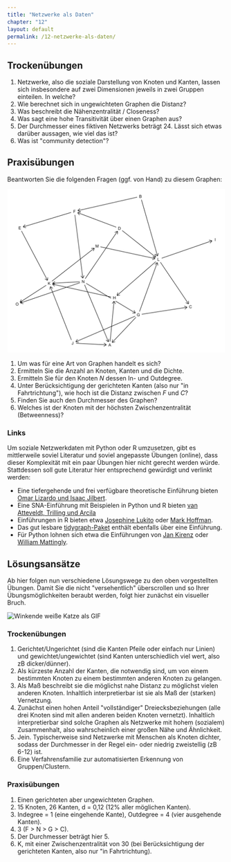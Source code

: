```yaml
---
title: "Netzwerke als Daten"
chapter: "12"
layout: default
permalink: /12-netzwerke-als-daten/
---
```


## Trockenübungen

1. Netzwerke, also die soziale Darstellung von Knoten und Kanten, lassen sich insbesondere auf zwei Dimensionen jeweils in zwei Gruppen einteilen. In welche?
1. Wie berechnet sich in ungewichteten Graphen die Distanz?
1. Was beschreibt die Nähenzentralität / Closeness?
1. Was sagt eine hohe Transitivität über einen Graphen aus?
1. Der Durchmesser eines fiktiven Netzwerks beträgt 24. Lässt sich etwas darüber aussagen, wie viel das ist?
1. Was ist "community detection"?

## Praxisübungen

Beantworten Sie die folgenden Fragen (ggf. von Hand) zu diesem Graphen:

![beispielhaftes Netzwerk](netzwerk.png)

1. Um was für eine Art von Graphen handelt es sich?
1. Ermitteln Sie die Anzahl an Knoten, Kanten und die Dichte.
1. Ermitteln Sie für den Knoten *N* dessen In- und Outdegree.
1. Unter Berücksichtigung der gerichteten Kanten (also nur "in Fahrtrichtung"), wie hoch ist die Distanz zwischen *F* und *C*?
1. Finden Sie auch den Durchmesser des Graphen?
1. Welches ist der Knoten mit der höchsten Zwischenzentralität (Betweenness)?

### Links

Um soziale Netzwerkdaten mit Python oder R umzusetzen, gibt es mittlerweile soviel Literatur und soviel angepasste Übungen (online), dass dieser Komplexität mit ein paar Übungen hier nicht gerecht werden würde. Stattdessen soll gute Literatur hier entsprechend gewürdigt und verlinkt werden:

- Eine tiefergehende und frei verfügbare theoretische Einführung bieten [Omar Lizardo und Isaac Jilbert](https://bookdown.org/omarlizardo/_main/).
- Eine SNA-Einführung mit Beispielen in Python und R bieten [van Atteveldt, Trilling und Arcila](https://cssbook.net/content/chapter13.html)
- Einführungen in R bieten etwa [Josephine Lukito](https://bookdown.org/josephine_lukito/bookdown-demo/igraph.html) oder [Mark Hoffman](https://bookdown.org/markhoff/social_network_analysis/).
- Das gut lesbare [tidygraph-Paket](https://www.data-imaginist.com/2017/introducing-tidygraph/) enthält ebenfalls über eine Einführung.
- Für Python lohnen sich etwa die Einführungen von [Jan Kirenz](https://www.kirenz.com/post/2019-08-13-network_analysis/) oder [William Mattingly](https://python-textbook.pythonhumanities.com/06_sna/06_01_02_basics.html).

## Lösungsansätze

Ab hier folgen nun verschiedene Lösungswege zu den oben vorgestellten Übungen. Damit Sie die nicht "versehentlich" überscrollen und so Ihrer Übungsmöglichkeiten beraubt werden, folgt hier zunächst ein visueller Bruch.

![Winkende weiße Katze als GIF](https://media.giphy.com/media/vFKqnCdLPNOKc/giphy.gif)

### Trockenübungen

1. Gerichtet/Ungerichtet (sind die Kanten Pfeile oder einfach nur Linien) und gewichtet/ungewichtet (sind Kanten unterschiedlich viel wert, also zB dicker/dünner).
1. Als kürzeste Anzahl der Kanten, die notwendig sind, um von einem bestimmten Knoten zu einem bestimmten anderen Knoten zu gelangen.
1. Als Maß beschreibt sie die möglichst nahe Distanz zu möglichst vielen anderen Knoten. Inhaltlich interpretierbar ist sie als Maß der (starken) Vernetzung.
1. Zunächst einen hohen Anteil "vollständiger" Dreiecksbeziehungen (alle drei Knoten sind mit allen anderen beiden Knoten vernetzt). Inhaltlich interpretierbar sind solche Graphen als Netzwerke mit hohem (sozialem) Zusammenhalt, also wahrscheinlich einer großen Nähe und Ähnlichkeit.
1. Jein. Typischerweise sind Netzwerke mit Menschen als Knoten dichter, sodass der Durchmesser in der Regel ein- oder niedrig zweistellig (zB 6-12) ist.
1. Eine Verfahrensfamilie zur automatisierten Erkennung von Gruppen/Clustern.

### Praxisübungen

1. Einen gerichteten aber ungewichteten Graphen. 
1. 15 Knoten, 26 Kanten, d = 0,12 (12% aller möglichen Kanten).
1. Indegree = 1 (eine eingehende Kante), Outdegree = 4 (vier ausgehende Kanten).
1. 3 (F > N > G > C).
1. Der Durchmesser beträgt hier 5.
1. K, mit einer Zwischenzentralität von 30 (bei Berücksichtigung der gerichteten Kanten, also nur "in Fahrtrichtung). 